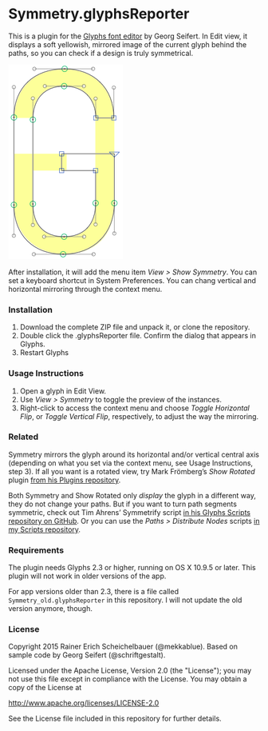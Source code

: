 # Symmetry.glyphsReporter

This is a plugin for the [Glyphs font editor](http://glyphsapp.com/) by Georg Seifert. In Edit view, it displays a soft yellowish, mirrored image of the current glyph behind the paths, so you can check if a design is truly symmetrical.

![Uppercase G from T-Star by Binnenland.](Symmetry.png "Show Symmetry")

After installation, it will add the menu item *View > Show Symmetry*. You can set a keyboard shortcut in System Preferences. You can chang vertical and horizontal mirroring through the context menu.

### Installation

1. Download the complete ZIP file and unpack it, or clone the repository.
2. Double click the .glyphsReporter file. Confirm the dialog that appears in Glyphs.
3. Restart Glyphs

### Usage Instructions

1. Open a glyph in Edit View.
2. Use *View > Symmetry* to toggle the preview of the instances.
3. Right-click to access the context menu and choose *Toggle Horizontal Flip*, or *Toggle Vertical Flip*, respectively, to adjust the way the  mirroring.

### Related

Symmetry mirrors the glyph around its horizontal and/or vertical central axis (depending on what you set via the context menu, see Usage Instructions, step 3). If all you want is a rotated view, try Mark Frömberg’s *Show Rotated* plugin [from his Plugins repository](https://github.com/DeutschMark/Glyphsapp-Plugins).

Both Symmetry and Show Rotated only *display* the glyph in a different way, they do not change your paths. But if you want to turn path segments symmetric, check out Tim Ahrens’ Symmetrify script [in his Glyphs Scripts repository on GitHub](https://github.com/justanotherfoundry/glyphsapp-scripts). Or you can use the *Paths > Distribute Nodes* scripts [in my Scripts repository](https://github.com/mekkablue/Glyphs-Scripts).

### Requirements

The plugin needs Glyphs 2.3 or higher, running on OS X 10.9.5 or later. This plugin will not work in older versions of the app.

For app versions older than 2.3, there is a file called `Symmetry_old.glyphsReporter` in this repository. I will not update the old version anymore, though.

### License

Copyright 2015 Rainer Erich Scheichelbauer (@mekkablue).
Based on sample code by Georg Seifert (@schriftgestalt).

Licensed under the Apache License, Version 2.0 (the "License");
you may not use this file except in compliance with the License.
You may obtain a copy of the License at

http://www.apache.org/licenses/LICENSE-2.0

See the License file included in this repository for further details.
